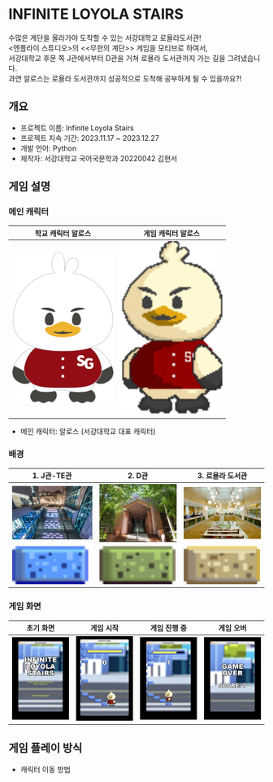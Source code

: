 # INFINITE LOYOLA STAIRS
수많은 계단을 올라가야 도착할 수 있는 서강대학교 로욜라도서관!  
<엔플라이 스튜디오>의 <<무한의 계단>> 게임을 모티브로 하여서,  
서강대학교 후문 쪽 J관에서부터 D관을 거쳐 로욜라 도서관까지 가는 길을 그려냈습니다.  
과연 알로스는 로욜라 도서관까지 성공적으로 도착해 공부하게 될 수 있을까요?!

## 개요
- 프로젝트 이름: Infinite Loyola Stairs
- 프로젝트 지속 기간: 2023.11.17 ~ 2023.12.27
- 개발 언어: Python
- 제작자: 서강대학교 국어국문학과 20220042 김현서


## 게임 설명

### 메인 캐릭터
|학교 캐릭터 알로스|게임 캐릭터 알로스|
|---|---|
|<img src = "./readme/alros.png" width = "200"/>|<img src = "./readme/alros_start.png" width = "200"/>|

- 메인 캐릭터: 알로스 (서강대학교 대표 캐릭터)
  

### 배경
|1. J관-TE관|2. D관|3. 로욜라 도서관|
|---|---|---|
|<img src = "./readme/J-TE.webp" width = "350"/>|<img src = "./readme/D.webp" width = "350"/>|<img src = "./readme/Manresa.webp" width = "350"/>|
|<img src = "./img/stair_level_1.png" width = "150"/>|<img src = "./img/stair_level_2.png" width = "150"/>|<img src = "./img/stair_level_3.png" width = "150"/>|




### 게임 화면
|초기 화면|게임 시작|게임 진행 중|게임 오버|
|---|---|---|---|
|<img src = "./readme/start.jpg" width = "200"/>|<img src = "./readme/img1.jpg" width = "200"/>|<img src = "./readme/img2.jpg" width = "200"/>|<img src = "./readme/gameover.jpg" width = "200"/>|

## 게임 플레이 방식
- 캐릭터 이동 방법
